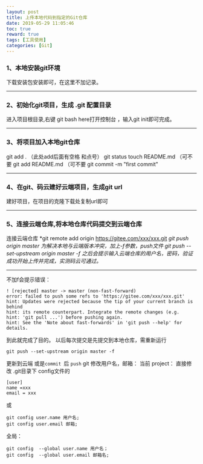 ```yaml
---
layout: post
title: 上传本地代码到指定的Git仓库
date: 2019-05-29 11:05:46
toc: true
reward: true
tags: [工具使用]
categories: [Git]
---
```


### 1、本地安装git环境
下载安装包安装即可，在这里不加记录。
***
### 2、初始化git项目，生成 .git 配置目录
进入项目根目录,右键 git bash here打开控制台 ，输入git init即可完成。
 <!--more-->
***
### 3、将项目加入本地git仓库
git add . （此处add后面有空格 和点号）
git status
touch README.md （可不要
git add README.md （可不要
git commit -m "first commit"
***
### 4、在git、码云建好云端项目，生成git url
建好项目，在项目的克隆下载处复制url即可
***
### 5、连接云端仓库,将本地仓库代码提交到云端仓库
连接云端仓库
*git remote add origin https://gitee.com/xxx/xxx.git
*git push origin master
为解决本地与云端版本冲突，加上-f参数，push文件
git push --set-upstream origin master -f
之后会提示输入云端仓库的用户名，密码，验证成功开始上传并完成，实测码云可通过。*
***
不加f会提示错误：
```
! [rejected] master -> master (non-fast-forward)
error: failed to push some refs to 'https://gitee.com/xxx/xxx.git'
hint: Updates were rejected because the tip of your current branch is behind
hint: its remote counterpart. Integrate the remote changes (e.g.
hint: 'git pull ...') before pushing again.
hint: See the 'Note about fast-forwards' in 'git push --help' for details.
```


到此就完成了目的。
以后每次提交是先提交到本地仓库，需重新运行 
```
git push --set-upstream origin master -f
```
更新到云端
或是`commit `后 `push`
git 修改用户名，邮箱：
当前 project：
直接修改 .git目录下 config文件的
```
[user]
name =xxx
email = xxx
```
或
```
git config user.name 用户名;
git config user.email 邮箱;
```
全局：
```
git config  --global user.name 用户名；
git config  --global user.email 邮箱名;
```